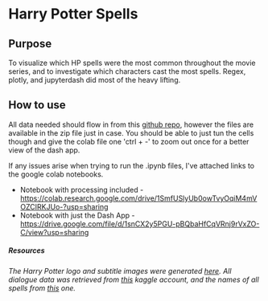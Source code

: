 # Harry Potter Spells 
## Purpose
To visualize which HP spells were the most common throughout the movie series, and to investigate which characters
cast the most spells. Regex, plotly, and jupyterdash did most of the heavy lifting.

## How to use
All data needed should flow in from this [github repo](https://github.com/devencentyk/datavisualization), however the files are available in the zip file just in case. 
You should be able to just tun the cells though and give the colab file one 'ctrl + -' to zoom out once for a better 
view of the dash app. 

If any issues arise when trying to run the .ipynb files, I've attached links to the google colab notebooks.
* Notebook with processing included - https://colab.research.google.com/drive/1SmfUSlyUb0owTvyOqiM4mVOZCIRKJUo-?usp=sharing
* Notebook with just the Dash App - https://drive.google.com/file/d/1snCX2y5PGU-pBQbaHfCqVRnj9rVxZO-C/view?usp=sharing

##### Resources
_The Harry Potter logo and subtitle images were generated [here](https://fontmeme.com/harry-potter-font/)._
_All dialogue data was retrieved from [this](https://www.kaggle.com/datasets/kornflex/harry-potter-movies-dataset?select=datasets) kaggle account, and the names_
_of all spells from [this](https://www.kaggle.com/datasets/gulsahdemiryurek/harry-potter-dataset) one._
